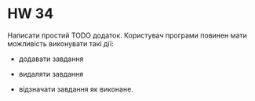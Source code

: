 # HW 34
Написати простий TODO додаток. Користувач програми повинен мати можливість виконувати такі дії:

- додавати завдання

- видаляти завдання

- відзначати завдання як виконане.
